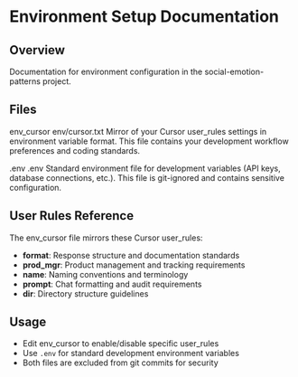 # Environment Setup Documentation

## Overview
Documentation for environment configuration in the social-emotion-patterns project.

## Files

env_cursor	env/cursor.txt
Mirror of your Cursor user_rules settings in environment variable format. This file contains your development workflow preferences and coding standards.

.env	.env
Standard environment file for development variables (API keys, database connections, etc.). This file is git-ignored and contains sensitive configuration.

## User Rules Reference

The env_cursor file mirrors these Cursor user_rules:

- **format**: Response structure and documentation standards
- **prod_mgr**: Product management and tracking requirements  
- **name**: Naming conventions and terminology
- **prompt**: Chat formatting and audit requirements
- **dir**: Directory structure guidelines

## Usage

- Edit env_cursor to enable/disable specific user_rules
- Use `.env` for standard development environment variables
- Both files are excluded from git commits for security